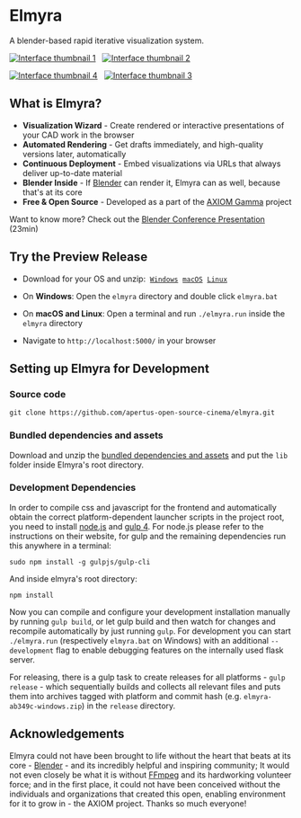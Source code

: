 # Elmyra

A blender-based rapid iterative visualization system.

[![Interface thumbnail 1](http://files.apertus.org/elmyra/interface-1-thumbnail.png)](http://files.apertus.org/elmyra/interface-1.png) &nbsp;
[![Interface thumbnail 2](http://files.apertus.org/elmyra/interface-2-thumbnail.png)](http://files.apertus.org/elmyra/interface-2.png) &nbsp;

[![Interface thumbnail 4](http://files.apertus.org/elmyra/interface-4-thumbnail.png)](http://files.apertus.org/elmyra/interface-4.png) &nbsp;
[![Interface thumbnail 3](http://files.apertus.org/elmyra/interface-3-thumbnail.png)](http://files.apertus.org/elmyra/interface-3.png) &nbsp;

## What is Elmyra?


- **Visualization Wizard** - Create rendered or interactive presentations of your CAD work in the browser
- **Automated Rendering** - Get drafts immediately, and high-quality versions later, automatically
- **Continuous Deployment** - Embed visualizations via URLs that always deliver up-to-date material
- **Blender Inside** - If [Blender](https://www.blender.org/) can render it, Elmyra can as well, because that's at its core
- **Free & Open Source** - Developed as a part of the [AXIOM Gamma](http://apertus.org/axiom-gamma) project

Want to know more? Check out the [Blender Conference Presentation](https://youtu.be/ht1hPNjQxcY?t=24s)  (23min)

## Try the Preview Release

- Download for your OS and unzip: &nbsp;[`Windows`](http://files.apertus.org/elmyra/elmyra-ead300d-windows.zip)
 &nbsp;[`macOS`](http://files.apertus.org/elmyra/elmyra-ead300d-macos.zip)
 &nbsp;[`Linux`](http://files.apertus.org/elmyra/elmyra-ead300d-linux.zip)

- On **Windows**: Open the `elmyra` directory and double click `elmyra.bat`

- On **macOS and Linux**: Open a terminal and run `./elmyra.run` inside the `elmyra` directory

- Navigate to `http://localhost:5000/` in your browser

## Setting up Elmyra for Development

### Source code

    git clone https://github.com/apertus-open-source-cinema/elmyra.git

### Bundled dependencies and assets

Download and unzip the [bundled dependencies and assets](http://files.apertus.org/elmyra/elmyra-lib.zip) and put the `lib` folder inside Elmyra's root directory.

### Development Dependencies

In order to compile css and javascript for the frontend and automatically obtain the correct platform-dependent launcher scripts in the project root, you need to install [node.js](https://nodejs.org/) and [gulp 4](http://gulpjs.com/). For node.js please refer to the instructions on their website, for gulp and the remaining dependencies run this anywhere in a terminal:

    sudo npm install -g gulpjs/gulp-cli

And inside elmyra's root directory:

    npm install

Now you can compile and configure your development installation manually by running `gulp build`, or let gulp build and then watch for changes and recompile automatically by just running `gulp`. For development you can start `./elmyra.run` (respectively `elmyra.bat` on Windows) with an additional `--development` flag to enable debugging features on the internally used flask server.

For releasing, there is a gulp task to create releases for all platforms - `gulp release` - which sequentially builds and collects all relevant files and puts them into archives tagged with platform and commit hash (e.g. `elmyra-ab349c-windows.zip`) in the `release` directory.

## Acknowledgements

Elmyra could not have been brought to life without the heart that beats at its core - [Blender](http://blender.org) - and its incredibly helpful and inspiring community; It would not even closely be what it is without [FFmpeg](http://ffmpeg.org) and its hardworking volunteer force; and in the first place, it could not have been conceived without the individuals and organizations that created this open, enabling environment for it to grow in - the AXIOM project. Thanks so much everyone!
